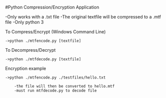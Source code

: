 #Python Compression/Encryption Application

-Only works with a .txt file
-The original textfile will be compressed to a .mtf file
-Only python 3

To Compress/Encrypt (Windows Command Line)

	->python ./mtfencode.py [textfile]

To Decompress/Decrypt 

	->python ./mtfdecode.py [textfile]

Encryption example

	->python ./mtfencode.py ./testfiles/hello.txt

		-the file will then be converted to hello.mtf
		-must run mtfdecode.py to decode file
